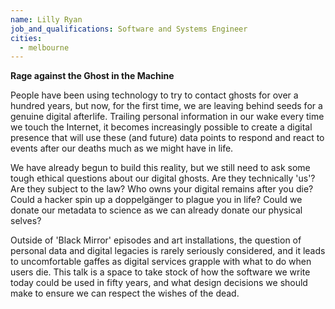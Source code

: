 ```yaml
---
name: Lilly Ryan
job_and_qualifications: Software and Systems Engineer
cities:
  - melbourne
---
```


**Rage against the Ghost in the Machine**

People have been using technology to try to contact ghosts for over a hundred years, but now, for the first time, we are leaving behind seeds for a genuine digital afterlife. Trailing personal information in our wake every time we touch the Internet, it becomes increasingly possible to create a digital presence that will use these (and future) data points to respond and react to events after our deaths much as we might have in life.

We have already begun to build this reality, but we still need to ask some tough ethical questions about our digital ghosts. Are they technically 'us'? Are they subject to the law? Who owns your digital remains after you die? Could a hacker spin up a doppelgänger to plague you in life? Could we donate our metadata to science as we can already donate our physical selves?

Outside of 'Black Mirror' episodes and art installations, the question of personal data and digital legacies is rarely seriously considered, and it leads to uncomfortable gaffes as digital services grapple with what to do when users die. This talk is a space to take stock of how the software we write today could be used in fifty years, and what design decisions we should make to ensure we can respect the wishes of the dead.
